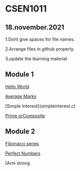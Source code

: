 # CSEN1011

## 18.november.2021

1.Dont give spaces for file names.

2.Arrange files in github properly.

3.update the learning material



## Module 1

[Hello World](helloworld.c)

[Average Marks](marks.c)

[Simple Interest}(simpleinterest.c)

[Prime orComposite](primeorcomposite.c)

## Module 2

[Fibonacci series](Fibonacciseries.c)

[Perfect Numbers](Perfect.c)

[Arm strong
